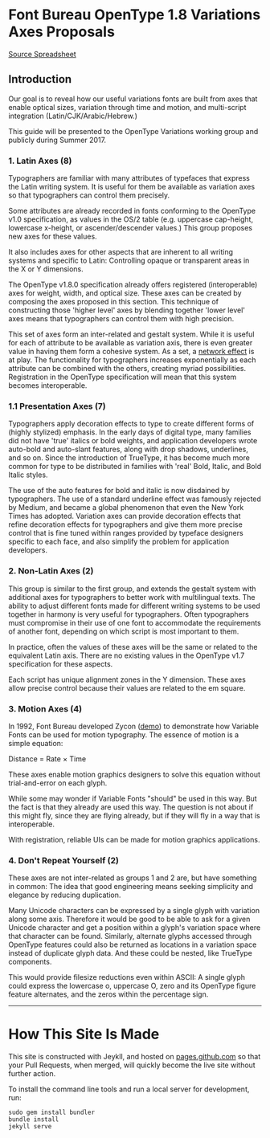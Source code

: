 # Font Bureau OpenType 1.8 Variations Axes Proposals

[Source Spreadsheet](https://docs.google.com/spreadsheets/d/1lZcLW7xo39zG3TTv6EK3iLs5t8OjWWPJv0lb9qEnsDE)

## Introduction

Our goal is to reveal how our useful variations fonts are built from axes that enable optical sizes, variation through time and motion, and multi-script integration (Latin/CJK/Arabic/Hebrew.)

This guide will be presented to the OpenType Variations working group and publicly during Summer 2017.

### 1. Latin Axes (8)

Typographers are familiar with many attributes of typefaces that express the Latin writing system.
It is useful for them be available as variation axes so that typographers can control them precisely. 

Some attributes are already recorded in fonts conforming to the OpenType v1.0 specification, as values in the OS/2 table 
(e.g. uppercase cap-height, lowercase x-height, or ascender/descender values.)
This group proposes new axes for these values. 

It also includes axes for other aspects that are inherent to all writing systems and specific to Latin: 
Controlling opaque or transparent areas in the X or Y dimensions. 

The OpenType v1.8.0 specification already offers registered (interoperable) axes for weight, width, and optical size. 
These axes can be created by composing the axes proposed in this section. 
This technique of constructing those 'higher level' axes by blending together 'lower level' axes means that typographers can control them with high precision. 

This set of axes form an inter-related and gestalt system. 
While it is useful for each of attribute to be available as variation axis, there is even greater value in having them form a cohesive system. 
As a set, a [network effect](https://en.wikipedia.org/wiki/Network_effect) is at play. 
The functionality for typographers increases exponentially as each attribute can be combined with the others, creating myriad possibilities. 
Registration in the OpenType specification will mean that this system becomes interoperable. 

### 1.1 Presentation Axes (7)

Typographers apply decoration effects to type to create different forms of (highly stylized) emphasis. 
In the early days of digital type, many families did not have 'true' italics or bold weights, and application developers wrote auto-bold and auto-slant features, along with drop shadows, underlines, and so on. 
Since the introduction of TrueType, it has become much more common for type to be distributed in families with 'real' Bold, Italic, and Bold Italic styles. 

The use of the auto features for bold and italic is now disdained by typographers. 
The use of a standard underline effect was famously rejected by Medium, and became a global phenomenon that even the New York Times has adopted. 
Variation axes can provide decoration effects that refine decoration effects for typographers and give them more precise control that is fine tuned within ranges provided by typeface designers specific to each face, and also simplify the problem for application developers. 

### 2. Non-Latin Axes (2) 

This group is similar to the first group, and extends the gestalt system with additional axes for typographers to better work with multilingual texts. 
The ability to adjust different fonts made for different writing systems to be used together in harmony is very useful for typographers. 
Often typographers must compromise in their use of one font to accommodate the requirements of another font, depending on which script is most important to them. 

In practice, often the values of these axes will be the same or related to the equivalent Latin axis. 
There are no existing values in the OpenType v1.7 specification for these aspects. 

Each script has unique alignment zones in the Y dimension. 
These axes allow precise control because their values are related to the em square. 

### 3. Motion Axes (4)

In 1992, Font Bureau developed Zycon ([demo](http://www.axis-praxis.org/specimens/zycon)) to demonstrate how Variable Fonts can be used for motion typography. 
The essence of motion is a simple equation:

Distance = Rate × Time

These axes enable motion graphics designers to solve this equation without trial-and-error on each glyph.

While some may wonder if Variable Fonts "should" be used in this way. 
But the fact is that they already are used this way. 
The question is not about if this might fly, since they are flying already, but if they will fly in a way that is interoperable. 

With registration, reliable UIs can be made for motion graphics applications. 

### 4. Don't Repeat Yourself (2)

These axes are not inter-related as groups 1 and 2 are, but have something in common:
The idea that good engineering means seeking simplicity and elegance by reducing duplication. 

Many Unicode characters can be expressed by a single glyph with variation along some axis. 
Therefore it would be good to be able to ask for a given Unicode character and get a position within a glyph's variation space where that character can be found. 
Similarly, alternate glyphs accessed through OpenType features could also be returned as locations in a variation space instead of duplicate glyph data. 
And these could be nested, like TrueType components. 

This would provide filesize reductions even within ASCII: 
A single glyph could express the lowercase o, uppercase O, zero and its OpenType figure feature alternates, and the zeros within the percentage sign. 

* * * 

How This Site Is Made
=====================

This site is constructed with Jeykll, and hosted on [pages.github.com](https://pages.github.com) so that your Pull Requests, when merged, will quickly become the live site without further action.

To install the command line tools and run a local server for development, run:

    sudo gem install bundler
    bundle install
    jekyll serve
